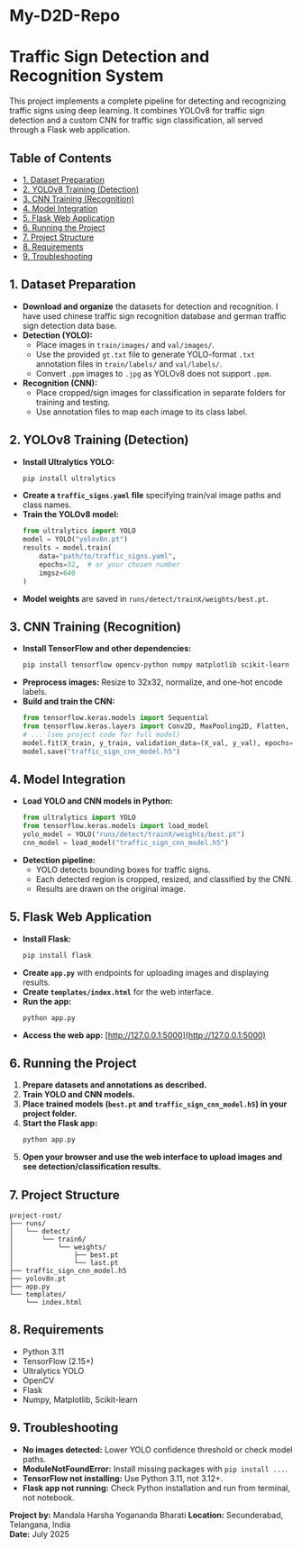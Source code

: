 # My-D2D-Repo
# Traffic Sign Detection and Recognition System

This project implements a complete pipeline for detecting and recognizing traffic signs using deep learning. It combines YOLOv8 for traffic sign detection and a custom CNN for traffic sign classification, all served through a Flask web application.

## Table of Contents

- [1. Dataset Preparation](#1-dataset-preparation)
- [2. YOLOv8 Training (Detection)](#2-yolov8-training-detection)
- [3. CNN Training (Recognition)](#3-cnn-training-recognition)
- [4. Model Integration](#4-model-integration)
- [5. Flask Web Application](#5-flask-web-application)
- [6. Running the Project](#6-running-the-project)
- [7. Project Structure](#7-project-structure)
- [8. Requirements](#8-requirements)
- [9. Troubleshooting](#9-troubleshooting)

## 1. Dataset Preparation

- **Download and organize** the datasets for detection and recognition. I have used chinese traffic sign recognition database and german traffic sign detection data base.
- **Detection (YOLO):**
  - Place images in `train/images/` and `val/images/`.
  - Use the provided `gt.txt` file to generate YOLO-format `.txt` annotation files in `train/labels/` and `val/labels/`.
  - Convert `.ppm` images to `.jpg` as YOLOv8 does not support `.ppm`.
- **Recognition (CNN):**
  - Place cropped/sign images for classification in separate folders for training and testing.
  - Use annotation files to map each image to its class label.

## 2. YOLOv8 Training (Detection)

- **Install Ultralytics YOLO:**
  ```bash
  pip install ultralytics
  ```
- **Create a `traffic_signs.yaml` file** specifying train/val image paths and class names.
- **Train the YOLOv8 model:**
  ```python
  from ultralytics import YOLO
  model = YOLO("yolov8n.pt")
  results = model.train(
      data="path/to/traffic_signs.yaml",
      epochs=32,  # or your chosen number
      imgsz=640
  )
  ```
- **Model weights** are saved in `runs/detect/trainX/weights/best.pt`.

## 3. CNN Training (Recognition)

- **Install TensorFlow and other dependencies:**
  ```bash
  pip install tensorflow opencv-python numpy matplotlib scikit-learn
  ```
- **Preprocess images:** Resize to 32x32, normalize, and one-hot encode labels.
- **Build and train the CNN:**
  ```python
  from tensorflow.keras.models import Sequential
  from tensorflow.keras.layers import Conv2D, MaxPooling2D, Flatten, Dense, Dropout
  # ... (see project code for full model)
  model.fit(X_train, y_train, validation_data=(X_val, y_val), epochs=20)
  model.save("traffic_sign_cnn_model.h5")
  ```

## 4. Model Integration

- **Load YOLO and CNN models in Python:**
  ```python
  from ultralytics import YOLO
  from tensorflow.keras.models import load_model
  yolo_model = YOLO("runs/detect/trainX/weights/best.pt")
  cnn_model = load_model("traffic_sign_cnn_model.h5")
  ```
- **Detection pipeline:**
  - YOLO detects bounding boxes for traffic signs.
  - Each detected region is cropped, resized, and classified by the CNN.
  - Results are drawn on the original image.

## 5. Flask Web Application

- **Install Flask:**
  ```bash
  pip install flask
  ```
- **Create `app.py`** with endpoints for uploading images and displaying results.
- **Create `templates/index.html`** for the web interface.
- **Run the app:**
  ```bash
  python app.py
  ```
- **Access the web app:** [http://127.0.0.1:5000](http://127.0.0.1:5000)

## 6. Running the Project

1. **Prepare datasets and annotations as described.**
2. **Train YOLO and CNN models.**
3. **Place trained models (`best.pt` and `traffic_sign_cnn_model.h5`) in your project folder.**
4. **Start the Flask app:**
   ```bash
   python app.py
   ```
5. **Open your browser and use the web interface to upload images and see detection/classification results.**

## 7. Project Structure

```
project-root/
├── runs/
│   └── detect/
│       └── train6/
│           └── weights/
│               ├── best.pt
│               └── last.pt
├── traffic_sign_cnn_model.h5
├── yolov8n.pt
├── app.py
└── templates/
    └── index.html
```

## 8. Requirements

- Python 3.11
- TensorFlow (2.15+)
- Ultralytics YOLO
- OpenCV
- Flask
- Numpy, Matplotlib, Scikit-learn

## 9. Troubleshooting

- **No images detected:** Lower YOLO confidence threshold or check model paths.
- **ModuleNotFoundError:** Install missing packages with `pip install ...`.
- **TensorFlow not installing:** Use Python 3.11, not 3.12+.
- **Flask app not running:** Check Python installation and run from terminal, not notebook.

**Project by:** Mandala Harsha Yogananda Bharati 
**Location:** Secunderabad, Telangana, India  
**Date:** July 2025
